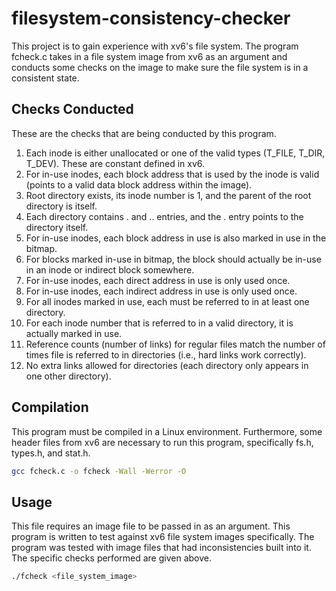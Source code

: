 # filesystem-consistency-checker
This project is to gain experience with xv6's file system. The program fcheck.c takes in a file system image from xv6 as an argument and conducts some checks on the image to make sure the file system is in a consistent state.

## Checks Conducted
These are the checks that are being conducted by this program.
1. Each inode is either unallocated or one of the valid types (T_FILE, T_DIR, T_DEV). These are constant defined in xv6.
2. For in-use inodes, each block address that is used by the inode is valid (points to a valid data block address within the image).
3. Root directory exists, its inode number is 1, and the parent of the root directory is itself.
4. Each directory contains . and .. entries, and the . entry points to the directory itself.
5. For in-use inodes, each block address in use is also marked in use in the bitmap.
6. For blocks marked in-use in bitmap, the block should actually be in-use in an inode or indirect block somewhere.
7. For in-use inodes, each direct address in use is only used once.
8. For in-use inodes, each indirect address in use is only used once.
9. For all inodes marked in use, each must be referred to in at least one directory.
10. For each inode number that is referred to in a valid directory, it is actually marked in use.
11. Reference counts (number of links) for regular files match the number of times file is referred to in directories (i.e., hard links work correctly).
12. No extra links allowed for directories (each directory only appears in one other directory).

## Compilation
This program must be compiled in a Linux environment. Furthermore, some header files from xv6 are necessary to run this program, specifically fs.h, types.h, and stat.h.

```bash
gcc fcheck.c -o fcheck -Wall -Werror -O
```
## Usage
This file requires an image file to be passed in as an argument. This program is written to test against xv6 file system images specifically. The program was tested with image files that had inconsistencies built into it. The specific checks performed are given above.

```bash
./fcheck <file_system_image>
```
